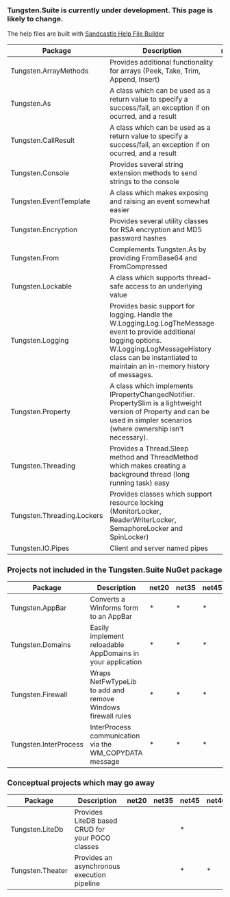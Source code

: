 ### Tungsten.Suite is currently under development.  This page is likely to change.

The help files are built with [Sandcastle Help File Builder](https://github.com/EWSoftware/SHFB)

<sub>
  
| Package | Description | net20 | net35 | net45 | net461 | netstandard1.0 | netstandard1.3 | netstandard1.4 | netstandard1.5 |
|---------|-------------|-------|-------|-------|--------|----------------|----------------|----------------|----------------|
| Tungsten.ArrayMethods | Provides additional functionality for arrays (Peek, Take, Trim, Append, Insert) |  |  | * |  | * |  |  |  |
| Tungsten.As | A class which can be used as a return value to specify a success/fail, an exception if on ocurred, and a result |||*|||*|||
| Tungsten.CallResult | A class which can be used as a return value to specify a success/fail, an exception if on ocurred, and a result |||*||*||||
| Tungsten.Console | Provides several string extension methods to send strings to the console |||*|||*|||
| Tungsten.EventTemplate | A class which makes exposing and raising an event somewhat easier |||*||*||||
| Tungsten.Encryption | Provides several utility classes for RSA encryption and MD5 password hashes |||*|||*|||
| Tungsten.From | Complements Tungsten.As by providing FromBase64 and FromCompressed |||*|||*|||
| Tungsten.Lockable | A class which supports thread-safe access to an underlying value |||*||*||||
| Tungsten.Logging | Provides basic support for logging.  Handle the W.Logging.Log.LogTheMessage event to provide additional logging options.  W.Logging.LogMessageHistory class can be instantiated to maintain an in-memory history of messages. |||*||*||||
| Tungsten.Property | A class which implements IPropertyChangedNotifier.  PropertySlim is a lightweight version of Property and can be used in simpler scenarios (where ownership isn't necessary). |||*||*||||
| Tungsten.Threading | Provides a Thread.Sleep method and ThreadMethod which makes creating a background thread (long running task) easy |  ||*||*||||
| Tungsten.Threading.Lockers | Provides classes which support resource locking (MonitorLocker, ReaderWriterLocker, SemaphoreLocker and SpinLocker) |||*||*||||
| Tungsten.IO.Pipes | Client and server named pipes |||*||||*||

## Projects not included in the Tungsten.Suite NuGet package
| Package | Description | net20 | net35 | net45 | net461 | netstandard1.0 | netstandard1.3 | netstandard1.4 | netstandard1.5 |
|---------|-------------|-------|-------|-------|--------|----------------|----------------|----------------|----------------|
| Tungsten.AppBar | Converts a Winforms form to an AppBar | * | * | * |  |  |  |  |  |
| Tungsten.Domains | Easily implement reloadable AppDomains in your application | * | * | * |  |  |  |  |  |
| Tungsten.Firewall | Wraps NetFwTypeLib to add and remove Windows firewall rules | * | * | * |  |  |  |  |  |
| Tungsten.InterProcess | InterProcess communication via the WM_COPYDATA message | * | * | * |  |  |  |  |  |

## Conceptual projects which may go away
| Package | Description | net20 | net35 | net45 | net461 | netstandard1.0 | netstandard1.3 | netstandard1.4 | netstandard1.5 |
|---------|-------------|-------|-------|-------|--------|----------------|----------------|----------------|----------------|
| Tungsten.LiteDb | Provides LiteDB based CRUD for your POCO classes |  |  | * |  |  |  | * |  |
| Tungsten.Theater | Provides an asynchronous execution pipeline |  |  | * | * |  | * |  |  |

</sub>

